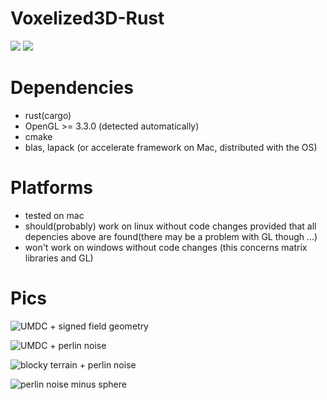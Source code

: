 # Voxelized3D-Rust

[![](https://github.com/Russoul/Voxelized3D-Rust/workflows/macOS/badge.svg)](https://github.com/Russoul/Voxelized3D-Rust/actions?query=workflow%3A"macOS")
[![](https://github.com/Russoul/Voxelized3D-Rust/workflows/Windows/badge.svg)](https://github.com/Russoul/Voxelized3D-Rust/actions?query=workflow%3A"Windows")
# Dependencies
* rust(cargo)
* OpenGL >= 3.3.0 (detected automatically)
* cmake
* blas, lapack (or accelerate framework on Mac, distributed with the OS)

# Platforms
* tested on mac
* should(probably) work on linux without code changes provided that all depencies above are found(there may be a problem with GL though ...)
* won't work on windows without code changes (this concerns matrix libraries and GL)

# Pics
![UMDC + signed field geometry](imgs/uniform_manifold_dual_contouring.png)

![UMDC + perlin noise](imgs/umdc_perlin_noise.png)

![blocky terrain + perlin noise](imgs/cubic_terrain.png)

![perlin noise minus sphere](imgs/umdc_noise_minus_sphere.png)


